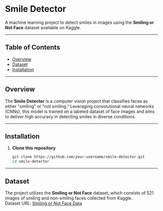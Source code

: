 # Smile Detector

A machine learning project to detect smiles in images using the **Smiling or Not Face** dataset available on Kaggle.

---

## Table of Contents

- [Overview](#overview)
- [Dataset](#dataset)
- [Installation](#installation)

---

## Overview

The **Smile Detector** is a computer vision project that classifies faces as either "smiling" or "not smiling." Leveraging convolutional neural networks (CNNs), this model is trained on a labeled dataset of face images and aims to deliver high accuracy in detecting smiles in diverse conditions.


---

## Installation

1. **Clone this repository**
   ```bash
   git clone https://github.com/your-username/smile-detector.git
   cd smile-detector


---

## Dataset

The project utilizes the **Smiling or Not Face** dataset, which consists of 521 images of smiling and non-smiling faces collected from Kaggle.  
Dataset URL: [Smiling or Not Face Data](https://www.kaggle.com/datasets/chazzer/smiling-or-not-face-data)
